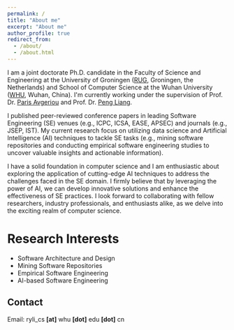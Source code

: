 ```yaml
---
permalink: /
title: "About me"
excerpt: "About me"
author_profile: true
redirect_from: 
  - /about/
  - /about.html
---
```


I am a joint doctorate Ph.D. candidate in the Faculty of Science and Engineering at the University of Groningen ([RUG](https://en.wikipedia.org/wiki/University_of_Groningen), Groningen, the Netherlands) and School of Computer Science at the Wuhan University ([WHU](https://en.wikipedia.org/wiki/Wuhan_University), Wuhan, China). I'm currently working under the supervision of Prof. Dr. [Paris Avgeriou](https://www.cs.rug.nl/~paris/) and Prof. Dr. [Peng Liang](https://www.cs.rug.nl/search/People/PengLiang). 

I published peer-reviewed conference papers in leading Software Engineering (SE) venues (e.g., ICPC, ICSA, EASE, APSEC) and journals (e.g., JSEP, IST). My current research focus on utilizing data science and Artificial Intelligence (AI) techniques to tackle SE tasks (e.g., mining software repositories and conducting empirical software engineering studies to uncover valuable insights and actionable information).

I have a solid foundation in computer science and I am enthusiastic about exploring the application of cutting-edge AI techniques to address the challenges faced in the SE domain. I firmly believe that by leveraging the power of AI, we can develop innovative solutions and enhance the effectiveness of SE practices. I look forward to collaborating with fellow researchers, industry professionals, and enthusiasts alike, as we delve into the exciting realm of computer science.


Research Interests
======
- Software Architecture and Design
- Mining Software Repositories
- Empirical Software Engineering
- AI-based Software Engineering


Contact
------
Email: ryli_cs **[at]** whu **[dot]** edu **[dot]** cn
